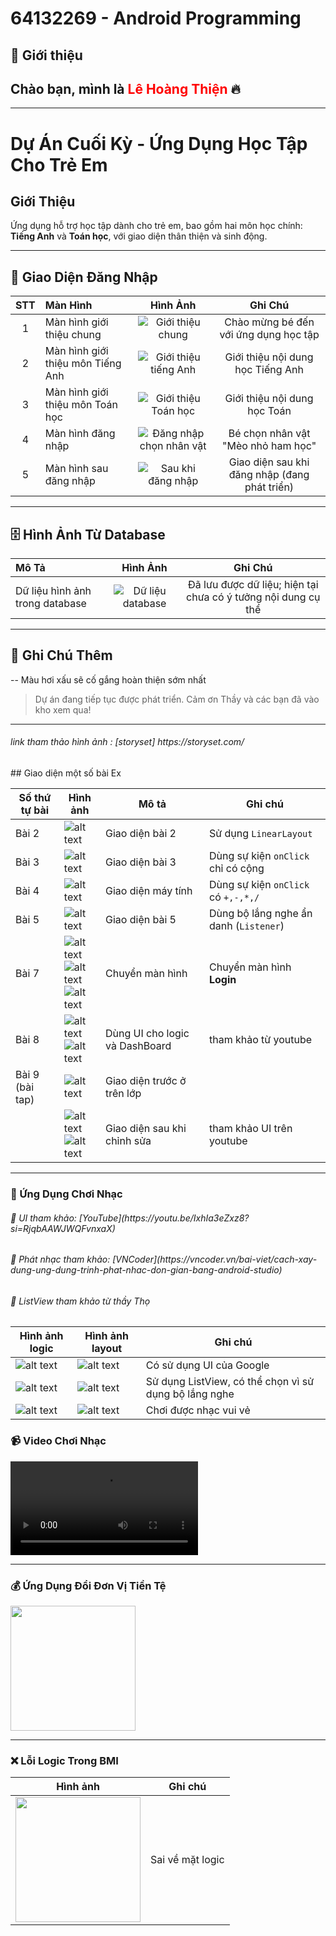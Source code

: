 # 64132269 - Android Programming  

## 🎯 Giới thiệu  
Chào bạn, mình là <span style="color: red; font-weight: bold;"> Lê Hoàng Thiện</span> 🔥  
----
----
#  Dự Án Cuối Kỳ - Ứng Dụng Học Tập Cho Trẻ Em

##  Giới Thiệu
Ứng dụng hỗ trợ học tập dành cho trẻ em, bao gồm hai môn học chính: **Tiếng Anh** và **Toán học**, với giao diện thân thiện và sinh động.

---

## 🚪 Giao Diện Đăng Nhập

| STT | Màn Hình            | Hình Ảnh                                               | Ghi Chú                                  |
|:---:|:--------------------|:------------------------------------------------------:|:----------------------------------------:|
| 1   | Màn hình giới thiệu chung | ![Giới thiệu chung](img/Project/hinh1.png)           | Chào mừng bé đến với ứng dụng học tập     |
| 2   | Màn hình giới thiệu môn Tiếng Anh | ![Giới thiệu tiếng Anh](img/Project/hinh2.png)    | Giới thiệu nội dung học Tiếng Anh         |
| 3   | Màn hình giới thiệu môn Toán học | ![Giới thiệu Toán học](img/Project/hinh3.png)      | Giới thiệu nội dung học Toán              |
| 4   | Màn hình đăng nhập     | ![Đăng nhập chọn nhân vật](img/Project/manghinhdangnhap.png) | Bé chọn nhân vật "Mèo nhỏ ham học"        |
| 5   | Màn hình sau đăng nhập | ![Sau khi đăng nhập](img/Project/saukhidangnhap.png)  | Giao diện sau khi đăng nhập (đang phát triển) |

---

## 🗄️ Hình Ảnh Từ Database

| Mô Tả | Hình Ảnh | Ghi Chú |
|:-----|:--------:|:-------:|
| Dữ liệu hình ảnh trong database | ![Dữ liệu database](img/Project/hinhdatabase.png) | Đã lưu được dữ liệu; hiện tại chưa có ý tưởng nội dung cụ thể |

---

## 📌 Ghi Chú Thêm
-- Màu hơi xấu sẽ cố gắng hoàn thiện sớm nhất

>  Dự án đang tiếp tục được phát triển. Cảm ơn Thầy và các bạn  đã vào kho xem qua!
-----------------
<h6> link tham thảo hình ảnh : [storyset] https://storyset.com/ </h6>
## Giao diện một số bài Ex

| Số thứ tự bài | Hình ảnh | Mô tả | Ghi chú |
|--------------|--------------------------------|------------------------------|--------------------------------------|
| Bài 2        | ![alt text](img/bai2.png)     | Giao diện bài 2              | Sử dụng `LinearLayout`             |
| Bài 3        | ![alt text](img/bai3.png)     | Giao diện bài 3              | Dùng sự kiện `onClick` chỉ có cộng  |
| Bài 4        | ![alt text](img/MayTinh.png)  | Giao diện máy tính           | Dùng sự kiện `onClick` có `+,-,*,/` |
| Bài 5        | ![alt text](img/bai5.png)      | Giao diện bài 5              | Dùng bộ lắng nghe ẩn danh (`Listener`) |
| Bài 7        | ![alt text](img/hinh1.png) <br> ![alt text](img/hinh2.png) <br> ![alt text](img/hinh3.png)  | Chuyển màn hình  | Chuyển màn hình **Login** |
| Bài 8        | ![alt text](img/DB1.png)  <br> ![alt text](img/DB2.png) <br>| Dùng UI cho logic và DashBoard | tham khảo từ youtube |
| Bài 9 (bài tap)        | ![alt text](img/TieuHoc/Bg1.png) | Giao diện trước ở trên lớp |  |
|              | ![alt text](img/TieuHoc/neudung.png) <br> ![alt text](img/TieuHoc/logic.png) | Giao diện sau khi chỉnh sửa | tham khảo UI trên youtube |

------



### 🎵 Ứng Dụng Chơi Nhạc  

<h6> 🔗 UI tham khảo: [YouTube](https://youtu.be/IxhIa3eZxz8?si=RjqbAAWJWQFvnxaX) </h6>  
<h6> 🔗 Phát nhạc tham khảo: [VNCoder](https://vncoder.vn/bai-viet/cach-xay-dung-ung-dung-trinh-phat-nhac-don-gian-bang-android-studio) </h6>  
<h6> 🔗 ListView tham khảo từ thầy Thọ </h6>  

| Hình ảnh logic | Hình ảnh layout | Ghi chú |
|---------------|----------------|---------|
| ![alt text](img/BaiNhac/H0Nhac.png) | ![alt text](img/BaiNhac/H1Nhac.png) | Có sử dụng UI của Google |
| ![alt text](img/BaiNhac/H2Nhac.png) | ![alt text](img/BaiNhac/H3Nhac.png) | Sử dụng ListView, có thể chọn vì sử dụng bộ lắng nghe |
| ![alt text](img/BaiNhac/H4Nhac.png) | ![alt text](img/BaiNhac/H5Nhac.png) | Chơi được nhạc vui vẻ |

### 📹 Video Chơi Nhạc  
![bấm vào để nghe nhạc của hiếu monday](img/BaiNhac/Playmusic.mp4)

---

### 💰 Ứng Dụng Đổi Đơn Vị Tiền Tệ  
<img src="img/BaiTapLamThem_App_Doi_Don_vi_tien_te.png" width="200">

---

### ❌ Lỗi Logic Trong BMI  
| Hình ảnh | Ghi chú |
|----------|---------|
| <img src="img/BMI.png" width="200"> | Sai về mặt logic |
